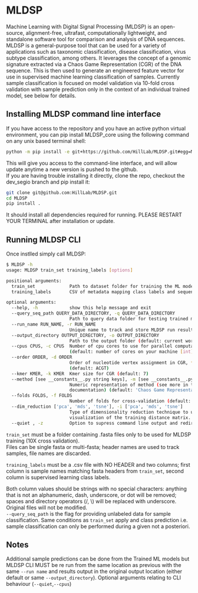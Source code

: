 # MLDSP

Machine Learning with Digital Signal Processing (MLDSP) is an open-source, alignment-free, ultrafast, computationally
lightweight, and standalone software tool for comparison and analysis of DNA sequences. MLDSP is a general-purpose tool
that can be used for a variety of applications such as taxonomic classification, disease classification, virus subtype
classification, among others. It leverages the concept of a genomic signature extracted via a
Chaos Game Representation (CGR) of the DNA sequence. This is then used to generate an engineered feature vector for use
in supervised machine learning classification of samples. Currently sample classification is focused on model validation via 10-fold cross validation with sample prediction only in the context of an individual trained model, see below for details.

## Installing MLDSP command line interface

If you have access to the repository and you have an active python virtual environment, you can pip install MLDSP_core
using the following command on any unix based terminal shell:

```bash
python -m pip install -e git+https://github.com/HillLab/MLDSP.git#egg=MLDSP
```
This will give you access to the command-line interface, and will allow update anytime a new version is pushed to the github.  
If you are having trouble installing it directly, clone the repo, checkout the dev_segio branch and pip install it:

```bash
git clone git@github.com:HillLab/MLDSP.git
cd MLDSP
pip install .
```

It should install all dependencies required for running. PLEASE RESTART YOUR TERMINAL after installation or update.

## Running MLDSP CLI

Once instlled simply call MLDSP:

```bash
$ MLDSP -h
usage: MLDSP train_set training_labels [options]

positional arguments:
  train_set             Path to dataset folder for training the ML models
  training_labels       CSV of metadata mapping class labels and sequence (fasta header) names

optional arguments:
  --help, -h            show this help message and exit
  --query_seq_path QUERY_DATA_DIRECTORY, -q QUERY_DATA_DIRECTORY
                        Path to query data folder for testing trained model prediction
  --run_name RUN_NAME, -r RUN_NAME
                        Unique name to track and store MLDSP run results (default: Bacteria)
  --output_directory OUTPUT_DIRECTORY, -o OUTPUT_DIRECTORY
                        Path to the output folder (default: current working directory)
  --cpus CPUS, -c CPUS  Number of cpu cores to use for parallel computation
                        (default: number of cores on your machine [int])
  --order ORDER, -d ORDER
                        Order of nucleotide vertex assignment in CGR, **DO NOT CHANGE** 
                        (default: ACGT)
  --kmer KMER, -k KMER  Kmer size for CGR (default: 7)
  --method [see __constants__.py string keys], -m [see __constants__.py string keys]
                        Numeric representation of method (see more in the
                        documentation) (default: 'Chaos Game Representation (CGR)')
  --folds FOLDS, -f FOLDS
                        Number of folds for cross-validation (default: 10)
  --dim_reduction ['pca', 'mds', 'tsne'], -i ['pca', 'mds', 'tsne']
                        Type of dimensionality reduction technique to use in the 
                        visualization of the training distance matrix. (default: mds)
  --quiet , -z          Option to supress command line output and redirect to prints.txt

```
`train_set` must be a folder containing .fasta files only to be used for MLDSP training (10X cross validation).  
Files can be single fasta or multi-fasta; header names are used to track samples, file names are discarded.  

`training_labels` must be a .csv file with NO HEADER and two columns; first column is sample names matching fasta headers from `train_set`, second column is supervised learning class labels.  

Both column values should be strings with no special characters: anything that is not an alphanumeric, dash, underscore, or dot will be removed; spaces and directory operators (/, \\) will be replaced with underscore. Original files will not be modified.  
`--query_seq_path` is the flag for providing unlabeled data for sample classification. Same conditions as `train_set` apply and class prediction i.e. sample classification can only be performed during a given not a posteriori.
## Notes
Additional sample predictions can be done from the Trained ML models but MLDSP CLI MUST be re run from the same location as previous with the same `--run name` and results output in the original output location (either default or same `--output_directory`). Optional arguments relating to CLI behaviour (`--quiet`,`--cpus`)